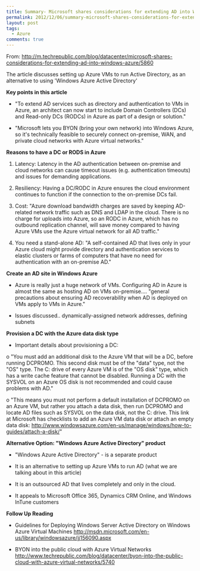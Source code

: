 ```yaml
---
title: Summary- Microsoft shares considerations for extending AD into Windows Azure
permalink: 2012/12/06/summary-microsoft-shares-considerations-for-extending-ad-into-windows-azure/
layout: post
tags:
  - Azure
comments: true
---
```


From:
<a href="http://m.techrepublic.com/blog/datacenter/microsoft-shares-considerations-for-extending-ad-into-windows-azure/5860">http://m.techrepublic.com/blog/datacenter/microsoft-shares-considerations-for-extending-ad-into-windows-azure/5860</a>

The article discusses setting up Azure VMs to run Active Directory, as an alternative to using 'Windows Azure Active Directory'

<strong>Key points in this article</strong>

- "To extend AD services such as directory and authentication to VMs in Azure, an architect can now start to include Domain Controllers (DCs) and Read-only DCs (RODCs) in Azure as part of a design or solution."

- "Microsoft lets you BYON (bring your own network) into Windows Azure, so it's technically feasible to securely connect on-premise, WAN, and private cloud networks with Azure virtual networks."

<strong>Reasons to have a DC or RODS in Azure</strong>

1. Latency: Latency in the AD authentication between on-premise and cloud networks can cause timeout issues (e.g. authentication timeouts) and issues for demanding applications.

2. Resiliency: Having a DC/RODC in Azure ensures the cloud environment continues to function if the connection to the on-premise DCs fail.

3. Cost: "Azure download bandwidth charges are saved by keeping AD-related network traffic such as DNS and LDAP in the cloud. There is no charge for uploads into Azure, so an RODC in Azure, which has no outbound replication channel, will save money compared to having Azure VMs use the Azure virtual network for all AD traffic."

4. You need a stand-alone AD: "A self-contained AD that lives only in your Azure cloud might provide directory and authentication services to elastic clusters or farms of computers that have no need for authentication with an on-premise AD."

<strong>Create an AD site in Windows Azure</strong>

- Azure is really just a huge network of VMs. Configuring AD in Azure is almost the same as hosting AD on VMs on-premise....
"general precautions about ensuring AD recoverability when AD is deployed on VMs apply to VMs in Azure."

- Issues discussed.. dynamically-assigned network addresses, defining subnets

<strong>Provision a DC with the Azure data disk type</strong>

- Important details about provisioning a DC:

o "You must add an additional disk to the Azure VM that will be a DC, before running DCPROMO. This second disk must be of the "data" type, not the "OS" type. The C: drive of every Azure VM is of the "OS disk" type, which has a write cache feature that cannot be disabled. Running a DC with the SYSVOL on an Azure OS disk is not recommended and could cause problems with AD."

o "This means you must not perform a default installation of DCPROMO on an Azure VM, but rather you attach a data disk, then run DCPROMO and locate AD files such as SYSVOL on the data disk, not the C: drive. This link at Microsoft has checklists to add an Azure VM data disk or attach an empty data disk: <a href="http://www.windowsazure.com/en-us/manage/windows/how-to-guides/attach-a-disk/">http://www.windowsazure.com/en-us/manage/windows/how-to-guides/attach-a-disk/</a>"

<strong>Alternative Option: "Windows Azure Active Directory" product</strong>

- "Windows Azure Active Directory" - is a separate product

- It is an alternative to setting up Azure VMs to run AD (what we are talking about in this article)

- It is an outsourced AD that lives completely and only in the cloud.

- It appeals to Microsoft Office 365, Dynamics CRM Online, and Windows InTune customers

<strong>Follow Up Reading</strong>

- Guidelines for Deploying Windows Server Active Directory on Windows Azure Virtual Machines <a href="http://msdn.microsoft.com/en-us/library/windowsazure/jj156090.aspx">http://msdn.microsoft.com/en-us/library/windowsazure/jj156090.aspx</a>

- BYON into the public cloud with Azure Virtual Networks
<a href="http://www.techrepublic.com/blog/datacenter/byon-into-the-public-cloud-with-azure-virtual-networks/5740">http://www.techrepublic.com/blog/datacenter/byon-into-the-public-cloud-with-azure-virtual-networks/5740</a>
